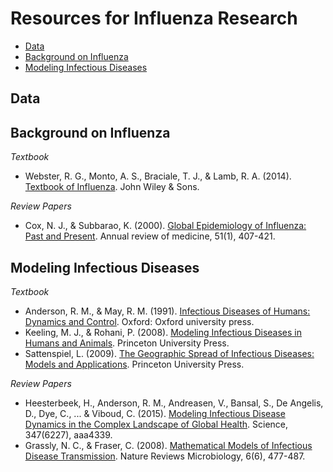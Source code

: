 # Resources for Influenza Research

- [Data](#data)
- [Background on Influenza](#background-on-influenza)
- [Modeling Infectious Diseases](#modeling-infectious-diseases)

## Data

## Background on Influenza
*Textbook*

* Webster, R. G., Monto, A. S., Braciale, T. J., & Lamb, R. A. (2014). [Textbook of Influenza](http://www.amazon.com/Textbook-Influenza-Robert-G-Webster/dp/0470670487/). John Wiley & Sons.

*Review Papers*

* Cox, N. J., & Subbarao, K. (2000). [Global Epidemiology of Influenza: Past and Present](http://www.annualreviews.org/doi/abs/10.1146/annurev.med.51.1.407). Annual review of medicine, 51(1), 407-421.

## Modeling Infectious Diseases
*Textbook*

* Anderson, R. M., & May, R. M. (1991). [Infectious Diseases of Humans: Dynamics and Control](http://www.amazon.com/Infectious-Diseases-Humans-Dynamics-Publications/dp/019854040X). Oxford: Oxford university press.
* Keeling, M. J., & Rohani, P. (2008). [Modeling Infectious Diseases in Humans and Animals](http://www.amazon.com/Modeling-Infectious-Diseases-Humans-Animals/dp/0691116172/). Princeton University Press.
* Sattenspiel, L. (2009). [The Geographic Spread of Infectious Diseases: Models and Applications](http://www.amazon.com/Geographic-Spread-Infectious-Diseases-Computational/dp/069112132X/). Princeton University Press.

*Review Papers*

* Heesterbeek, H., Anderson, R. M., Andreasen, V., Bansal, S., De Angelis, D., Dye, C., ... & Viboud, C. (2015). [Modeling Infectious Disease Dynamics in the Complex Landscape of Global Health](http://www.sciencemag.org/content/347/6227/aaa4339.short). Science, 347(6227), aaa4339.
* Grassly, N. C., & Fraser, C. (2008). [Mathematical Models of Infectious Disease Transmission](http://www.nature.com/nrmicro/journal/v6/n6/full/nrmicro1845.html). Nature Reviews Microbiology, 6(6), 477-487.
